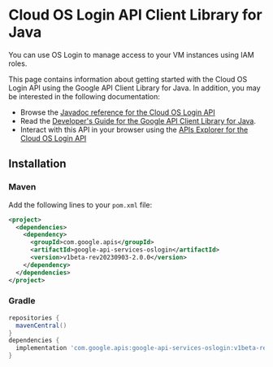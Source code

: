 # Cloud OS Login API Client Library for Java

You can use OS Login to manage access to your VM instances using IAM roles.

This page contains information about getting started with the Cloud OS Login API
using the Google API Client Library for Java. In addition, you may be interested
in the following documentation:

* Browse the [Javadoc reference for the Cloud OS Login API][javadoc]
* Read the [Developer's Guide for the Google API Client Library for Java][google-api-client].
* Interact with this API in your browser using the [APIs Explorer for the Cloud OS Login API][api-explorer]

## Installation

### Maven

Add the following lines to your `pom.xml` file:

```xml
<project>
  <dependencies>
    <dependency>
      <groupId>com.google.apis</groupId>
      <artifactId>google-api-services-oslogin</artifactId>
      <version>v1beta-rev20230903-2.0.0</version>
    </dependency>
  </dependencies>
</project>
```

### Gradle

```gradle
repositories {
  mavenCentral()
}
dependencies {
  implementation 'com.google.apis:google-api-services-oslogin:v1beta-rev20230903-2.0.0'
}
```

[javadoc]: https://googleapis.dev/java/google-api-services-oslogin/latest/index.html
[google-api-client]: https://github.com/googleapis/google-api-java-client/
[api-explorer]: https://developers.google.com/apis-explorer/#p/oslogin/v1/
